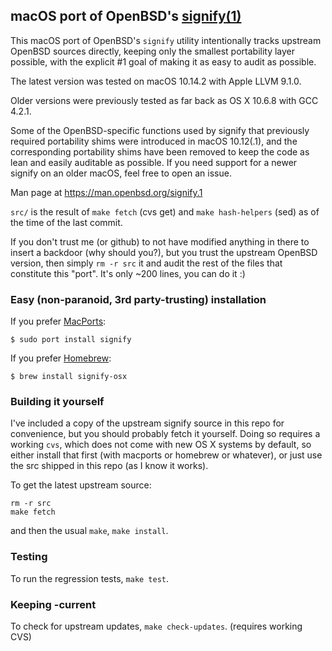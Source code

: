 ## macOS port of OpenBSD's [signify(1)](https://man.openbsd.org/signify.1)

This macOS port of OpenBSD's `signify` utility intentionally tracks upstream
OpenBSD sources directly, keeping only the smallest portability layer possible,
with the explicit #1 goal of making it as easy to audit as possible.

The latest version was tested on macOS 10.14.2 with Apple LLVM 9.1.0.

Older versions were previously tested as far back as OS X 10.6.8 with GCC 4.2.1.

Some of the OpenBSD-specific functions used by signify that previously required
portability shims were introduced in macOS 10.12(.1), and the corresponding
portability shims have been removed to keep the code as lean and easily
auditable as possible. If you need support for a newer signify on an older
macOS, feel free to open an issue.

Man page at https://man.openbsd.org/signify.1

`src/` is the result of `make fetch` (cvs get) and `make hash-helpers` (sed) as
of the time of the last commit.

If you don't trust me (or github) to not have modified anything in there to
insert a backdoor (why should you?), but you trust the upstream OpenBSD version,
then simply `rm -r src` it and audit the rest of the files that constitute
this "port". It's only ~200 lines, you can do it :)

### Easy (non-paranoid, 3rd party-trusting) installation

If you prefer [MacPorts](https://www.macports.org/):
```
$ sudo port install signify
```

If you prefer [Homebrew](http://brew.sh/):
```
$ brew install signify-osx
```

### Building it yourself

I've included a copy of the upstream signify source in this repo for
convenience, but you should probably fetch it yourself. Doing so requires a
working `cvs`, which does not come with new OS X systems by default, so
either install that first (with macports or homebrew or whatever), or just
use the src shipped in this repo (as I know it works).

To get the latest upstream source:
```
rm -r src
make fetch
```

and then the usual `make`, `make install`.

### Testing

To run the regression tests, `make test`.

### Keeping -current

To check for upstream updates, `make check-updates`. (requires working CVS)
